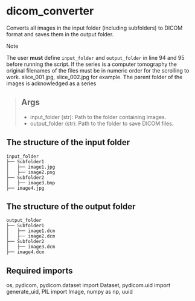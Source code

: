 # dicom_converter
Converts all images in the input folder (including subfolders) to DICOM format and saves them in the output folder.

> [!NOTE]  
> The user **must** define `input_folder` and `output_folder` in line 94 and 95 before running the script.
> If the series is a computer tomography the original filenames of the files must be in numeric order for the scrolling to work. slice_001.jpg, slice_002.jpg for example.
> The parent folder of the images is acknowledged as a series

> ## Args
>
> - input_folder (str): Path to the folder containing images.
> - output_folder (str): Path to the folder to save DICOM files.

## The structure of the input folder
```
input_folder
├── Subfolder1
│   ├── image1.jpg
│   ├── image2.png
├── Subfolder2
│   ├── image3.bmp
├── image4.jpg

```

## The structure of the output folder
```
output_folder
├── Subfolder1
│   ├── image1.dcm
│   ├── image2.dcm
├── Subfolder2
│   ├── image3.dcm
├── image4.dcm
```

## Required imports
os, pydicom, pydicom.dataset import Dataset, pydicom.uid import generate_uid, PIL import Image, numpy as np, uuid
